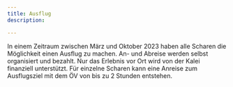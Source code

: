 ```yaml
---
title: Ausflug
description:

---
```


In einem Zeitraum zwischen März und Oktober 2023 haben alle Scharen die Möglichkeit einen Ausflug zu machen. An- und Abreise werden selbst organisiert und bezahlt. Nur das Erlebnis vor Ort wird von der Kalei finanziell unterstützt. Für einzelne Scharen kann eine Anreise zum Ausflugsziel mit dem ÖV von bis zu 2 Stunden entstehen.